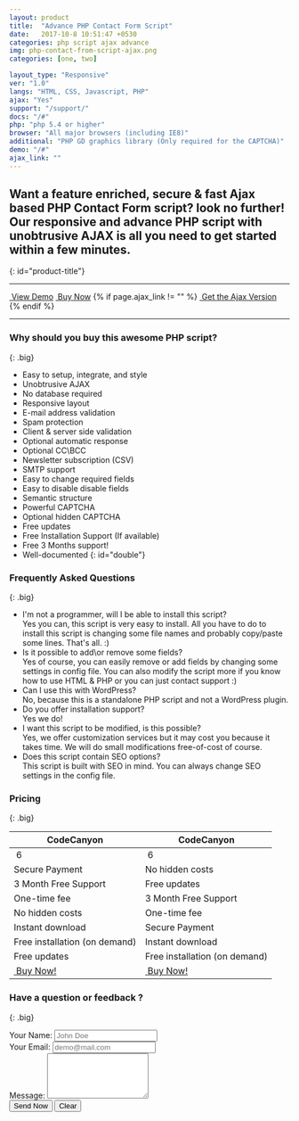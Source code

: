 ```yaml
---
layout: product
title:  "Advance PHP Contact Form Script"
date:   2017-10-8 10:51:47 +0530
categories: php script ajax advance
img: php-contact-from-script-ajax.png
categories: [one, two]

layout_type: "Responsive"
ver: "1.0"
langs: "HTML, CSS, Javascript, PHP"
ajax: "Yes"
support: "/support/"
docs: "/#"
php: "php 5.4 or higher"
browser: "All major browsers (including IE8)"
additional: "PHP GD graphics library (Only required for the CAPTCHA)"
demo: "/#"
ajax_link: ""
---
```

## Want a feature enriched, secure & fast Ajax based PHP Contact Form script? look no further! Our responsive and advance PHP script with unobtrusive AJAX is all you need to get started within a few minutes.
{: id="product-title"}

<hr>

<div class="btn-group btn-group-justified">
	<a href="{{page.demo}}" class="btn btn-info"><i class="glyphicon glyphicon-eye-open"></i>&nbsp;View Demo</a>
	<a href="#pricing" class="btn btn-success"><i class="glyphicon glyphicon-shopping-cart"></i>&nbsp;Buy Now</a>
	{% if page.ajax_link != "" %}
		<a href="{{ site.baseurl }}{{page.ajax_link}}" class="btn btn-info" target="_blank"><i class="glyphicon glyphicon-new-window"></i>&nbsp;Get the Ajax Version</a>
	{% endif %}
</div>

<hr>

### Why should you buy this awesome PHP script? 
{: .big}

- Easy to setup, integrate, and style
- Unobtrusive AJAX
- No database required
- Responsive layout
- E-mail address validation
- Spam protection
- Client & server side validation
- Optional automatic response
- Optional CC\BCC
- Newsletter subscription (CSV) 
- SMTP support
- Easy to change required fields
- Easy to disable disable fields
- Semantic structure
- Powerful CAPTCHA
- Optional hidden CAPTCHA
- Free updates
- Free Installation Support (If available)
- Free 3 Months support!
- Well-documented
{: id="double"}	
	
### Frequently Asked Questions
{: .big}

<ul id="question">
<li>I'm not a programmer, will I be able to install this script?</li>
Yes you can, this script is very easy to install. All you have to do to install this script is changing some file names and probably copy/paste some lines. That's all. :)

<li>Is it possible to add\or remove some fields?</li>
Yes of course, you can easily remove or add fields by changing some settings in config file. You can also modify the script more if you know how to use HTML & PHP or you can just contact support :)

<li>Can I use this with WordPress?</li>
No, because this is a standalone PHP script and not a WordPress plugin.

<li>Do you offer installation support?</li>
Yes we do!

<li>I want this script to be modified, is this possible?</li>
Yes, we offer customization services but it may cost you because it takes time. We will do small modifications free-of-cost of course.

<li>Does this script contain SEO options?</li>
This script is built with SEO in mind. You can always change SEO settings in the config file.
</ul>

### Pricing
{: .big}

<table class="table table-bordered text-center" id="price-table">
	<thead>
		<tr class="active"><th class="text-center">CodeCanyon</th><th class="text-center">CodeCanyon</th></tr>
	</thead>
	<tbody>
		<tr><td><i class="glyphicon glyphicon-usd"></i>&nbsp;6</td><td><i class="glyphicon glyphicon-usd"></i>&nbsp;6</td></tr>
		<tr><td>Secure Payment</td><td>No hidden costs</td></tr>
		<tr><td>3 Month Free Support</td><td>Free updates</td></tr>
		<tr><td>One-time fee</td><td>3 Month Free Support</td></tr>
		<tr><td>No hidden costs</td><td>One-time fee</td></tr>
		<tr><td>Instant download</td><td>Secure Payment</td></tr>
		<tr><td>Free installation (on demand)</td><td>Instant download</td></tr>
		<tr><td>Free updates</td><td>Free installation (on demand)</td></tr>
		<tr><td><a href="#" class="btn btn-success text-center"><i class="glyphicon glyphicon-usd"></i>&nbsp;Buy Now!</a></td><td><a href="#" class="btn btn-success"><i class="glyphicon glyphicon-usd"></i>&nbsp;Buy Now!</a></td></tr>
	</tbody>
</table>

### Have a question or feedback ?
{: .big}

<div id="bottom">
	<form action="https://getsimpleform.com/messages?form_api_token=60f6a3dc8f96bbe167d402e355541dd4" method="post">
		<div class="form-group col-md-6">
			<label class="control-label">Your Name: </label>
			<input type="text" class="form-control" name="Name" max-length="35" placeholder="John Doe" required>
		</div>
		<div class="form-group col-md-6">
			<label class="control-label">Your Email: </label>
			<input type="email" class="form-control" name="Email" max-length="35" placeholder="demo@mail.com" required>
		</div>
		<div class="form-group col-md-12">
			<label class="control-label">Message: </label>
			<textarea style="max-width: 100%;" class="form-control" name="Message" rows="5" required></textarea>
		</div>
		<div class="form-group col-md-12">
			<input type="hidden" name="Product" value="{{page.title}}" />
			<input class="btn btn-default" type="submit" value="Send Now" />
			<input class="btn btn-default" type="reset" value="Clear" />
		</div>
	</form>
</div>